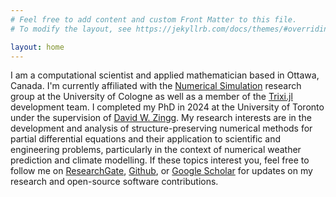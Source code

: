 ```yaml
---
# Feel free to add content and custom Front Matter to this file.
# To modify the layout, see https://jekyllrb.com/docs/themes/#overriding-theme-defaults

layout: home
---
```


I am a computational scientist and applied mathematician based in Ottawa, Canada. I'm currently affiliated with the <a href="https://www.mi.uni-koeln.de/NumSim/">Numerical Simulation</a> research group at the University of Cologne as well as a member of the <a href="https://github.com/trixi-framework/Trixi.jl">Trixi.jl</a> development team. I completed my PhD in 2024 at the University of Toronto under the supervision of <a href="http://goldfinger.utias.utoronto.ca/dwz/">David W. Zingg</a>. My research interests are in the development and analysis of structure-preserving numerical methods for partial differential equations and their application to scientific and engineering problems, particularly in the context of numerical weather prediction and climate modelling. If these topics interest you, feel free to follow me on <a href="https://www.researchgate.net/profile/Tristan-Montoya/">ResearchGate</a>, <a href="https://github.com/tristanmontoya/">Github</a>, or  <a href="https://scholar.google.com/citations?hl=en&user=1nEXVtwAAAAJ&view_op=list_works&sortby=pubdate">Google Scholar</a> for updates on my research and open-source software contributions.
